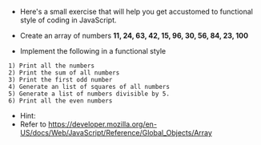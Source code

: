 * Here's a small exercise that will help you get accustomed to functional style of coding in JavaScript. 

* Create an array of numbers __11, 24, 63, 42, 15, 96, 30, 56, 84, 23, 100__
* Implement the following in a functional style

```
1) Print all the numbers
2) Print the sum of all numbers
3) Print the first odd number
4) Generate an list of squares of all numbers
5) Generate a list of numbers divisible by 5. 
6) Print all the even numbers
```

* Hint:
* Refer to https://developer.mozilla.org/en-US/docs/Web/JavaScript/Reference/Global_Objects/Array



